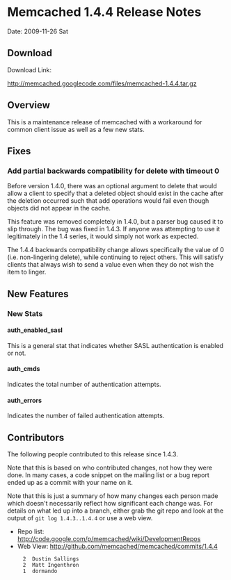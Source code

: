 # Memcached 1.4.4 Release Notes #

Date: 2009-11-26 Sat

## Download ##

Download Link:

http://memcached.googlecode.com/files/memcached-1.4.4.tar.gz


## Overview ##

This is a maintenance release of memcached with a workaround for
common client issue as well as a few new stats.

## Fixes ##

### Add partial backwards compatibility for delete with timeout 0 ###

Before version 1.4.0, there was an optional argument to delete that
would allow a client to specify that a deleted object should exist in
the cache after the deletion occurred such that add operations would
fail even though objects did not appear in the cache.

This feature was removed completely in 1.4.0, but a parser bug caused
it to slip through.  The bug was fixed in 1.4.3.  If anyone was
attempting to use it legitimately in the 1.4 series, it would simply
not work as expected.

The 1.4.4 backwards compatibility change allows specifically the value
of 0 (i.e. non-lingering delete), while continuing to reject others.
This will satisfy clients that always wish to send a value even when
they do not wish the item to linger.

## New Features ##

### New Stats ###

#### auth\_enabled\_sasl ####

This is a general stat that indicates whether SASL authentication is
enabled or not.

#### auth\_cmds ####

Indicates the total number of authentication attempts.

#### auth\_errors ####

Indicates the number of failed authentication attempts.

## Contributors ##

The following people contributed to this release since 1.4.3.

Note that this is based on who contributed changes, not how they were
done.  In many cases, a code snippet on the mailing list or a bug
report ended up as a commit with your name on it.

Note that this is just a summary of how many changes each person made
which doesn't necessarily reflect how significant each change was.
For details on what led up into a branch, either grab the git repo and
look at the output of `git log 1.4.3..1.4.4` or use a web view.

  * Repo list:  http://code.google.com/p/memcached/wiki/DevelopmentRepos
  * Web View: http://github.com/memcached/memcached/commits/1.4.4

```
     2  Dustin Sallings
     2  Matt Ingenthron
     1  dormando
```